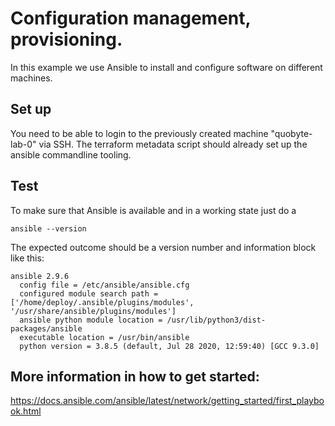 # Configuration management, provisioning. 

In this example we use Ansible to install and configure software on different machines.

## Set up

You need to be able to login to the previously created machine "quobyte-lab-0" via SSH.
The terraform metadata script should already set up the ansible commandline tooling.

## Test

To make sure that Ansible is available and in a working state just do a 

```
ansible --version
```

The expected outcome should be a version number and information block like this: 

```
ansible 2.9.6
  config file = /etc/ansible/ansible.cfg
  configured module search path = ['/home/deploy/.ansible/plugins/modules', '/usr/share/ansible/plugins/modules']
  ansible python module location = /usr/lib/python3/dist-packages/ansible
  executable location = /usr/bin/ansible
  python version = 3.8.5 (default, Jul 28 2020, 12:59:40) [GCC 9.3.0]
```


## More information in how to get started: 
https://docs.ansible.com/ansible/latest/network/getting_started/first_playbook.html
